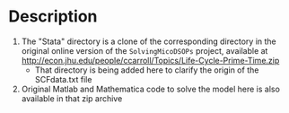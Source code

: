 # Description

1. The "Stata" directory is a clone of the corresponding directory in the
   original online version of the `SolvingMicoDSOPs` project, available at
   http://econ.jhu.edu/people/ccarroll/Topics/Life-Cycle-Prime-Time.zip
   - That directory is being added here to clarify the origin of the SCFdata.txt
     file
1. Original Matlab and Mathematica code to solve the model here is also
   available in that zip archive
